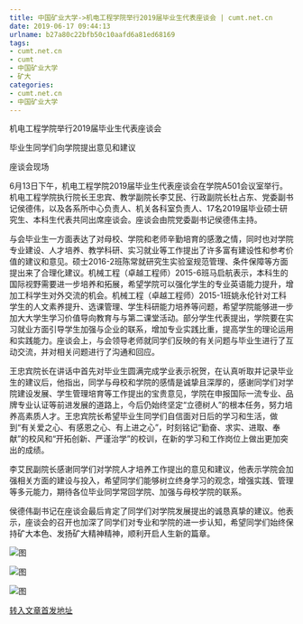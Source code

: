 ```yaml
---
title: 中国矿业大学->机电工程学院举行2019届毕业生代表座谈会 | cumt.net.cn
date: 2019-06-17 09:44:13
urlname: b27a80c22bfb50c10aafd6a81ed68169
tags: 
- cumt.net.cn
- cumt
- 中国矿业大学
- 矿大
categories:
- cumt.net.cn
- 中国矿业大学
---
```



机电工程学院举行2019届毕业生代表座谈会

毕业生同学们向学院提出意见和建议

座谈会现场

6月13日下午，机电工程学院2019届毕业生代表座谈会在学院A501会议室举行。机电工程学院执行院长王忠宾、教学副院长李艾民、行政副院长杜占东、党委副书记侯德伟，以及各系所中心负责人、机关各科室负责人、17名2019届毕业硕士研究生、本科生代表共同出席座谈会。座谈会由院党委副书记侯德伟主持。

与会毕业生一方面表达了对母校、学院和老师辛勤培育的感激之情，同时也对学院专业建设、人才培养、教学科研、实习就业等工作提出了许多富有建设性和参考价值的建议和意见。硕士2016-2班陈常就研究生实验室规范管理、条件保障等方面提出来了合理化建议。机械工程（卓越工程师）2015-6班马启航表示，本科生的国际视野需要进一步培养和拓展，希望学院可以强化学生的专业英语能力提升，增加工科学生对外交流的机会。机械工程（卓越工程师）2015-1班姚永伦针对工科学生的人文素养提升、选课管理、学生科研能力培养等问题，希望学院能够进一步加大大学生学习价值导向教育与与第二课堂活动。部分学生代表提出，学院要在实习就业方面引导学生加强与企业的联系，增加专业实践比重，提高学生的理论运用和实践能力。座谈会上，与会领导老师就同学们反映的有关问题与毕业生进行了互动交流，并对相关问题进行了沟通和回应。

王忠宾院长在讲话中首先对毕业生圆满完成学业表示祝贺，在认真听取并记录毕业生的建议后，他指出，同学与母校和学院的感情是诚挚且深厚的，感谢同学们对学院建设发展、学生管理培育等工作提出的宝贵意见，学院在申报国际一流专业、品牌专业认证等前进发展的道路上，今后仍始终坚定“立德树人”的根本任务，努力培养高素质人才。王忠宾院长希望毕业生同学们自信面对日后的学习和生活，做到“有关爱之心、有感恩之心、有上进之心”，时刻铭记“勤奋、求实、进取、奉献”的校风和“开拓创新、严谨治学”的校训，在新的学习和工作岗位上做出更加突出的成绩。

李艾民副院长感谢同学们对学院人才培养工作提出的意见和建议，他表示学院会加强相关方面的建设与投入，希望同学们能够树立终身学习的观念，增强实践、管理等多元能力，期待各位毕业同学常回学院、加强与母校学院的联系。

侯德伟副书记在座谈会最后肯定了同学们对学院发展提出的诚恳真挚的建议。他表示，座谈会的召开也加深了同学们对专业和学院的进一步认知，希望同学们始终保持矿大本色、发扬矿大精神精神，顺利开启人生新的篇章。



![图](http://xwzx.cumt.edu.cn/_upload/article/images/54/2e/222765cb4f97917db73d40313a75/7aa88bb4-c1a4-4fe1-ab3d-f14dfbc671ad.jpg)

![图](http://xwzx.cumt.edu.cn/_upload/article/images/54/2e/222765cb4f97917db73d40313a75/169b4cd8-3614-4c4d-9c5e-a28fdf68e65a.jpg)

![图](http://xwzx.cumt.edu.cn/_upload/article/images/54/2e/222765cb4f97917db73d40313a75/2c4fa12e-ebc4-4e48-a758-00a1b3d93ad5.jpg)

[转入文章首发地址](http://xwzx.cumt.edu.cn/14/52/c523a529490/page.htm)